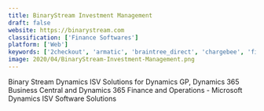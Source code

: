 ```yaml
---
title: BinaryStream Investment Management
draft: false 
website: https://binarystream.com
classification: ['Finance Softwares']
platform: ['Web']
keywords: ['2checkout', 'armatic', 'braintree_direct', 'chargebee', 'financialforce_financial_management', 'paddle', 'paysimple', 'planhat', 'recurly', 'saasoptics', 'stripe_billing', 'fusebill']
image: 2020/04/BinaryStream-Investment-Management.png
---
```

Binary Stream Dynamics ISV Solutions for Dynamics GP, Dynamics 365 Business Central and Dynamics 365 Finance and Operations - Microsoft Dynamics ISV Software Solutions